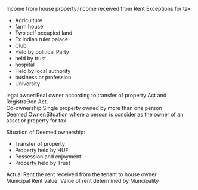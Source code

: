 Income from house property:Income received from Rent
Exceptions for tax:
- Agriculture
- farm house
- Two self occupied land
- Ex indian ruler palace
- Club
- Held by political Party
- held by trust
- hospital
- Held by local authority
- business or profession
- University

legal owner:Real owner according to transfer of property Act and RegistraƟon Act.  
Co-ownership:Single property owned by more than one person  
Deemed Owner:Situation where a person is consider as the owner of an asset or property for tax  

Situation of Deemed ownership:
- Transfer of property
- Property held by HUF
- Possession and enjoyment
- Property held by Trust

Actual Rent:the rent received from the tenant to house owner  
Municipal Rent value: Value of rent determined by Muncipality
